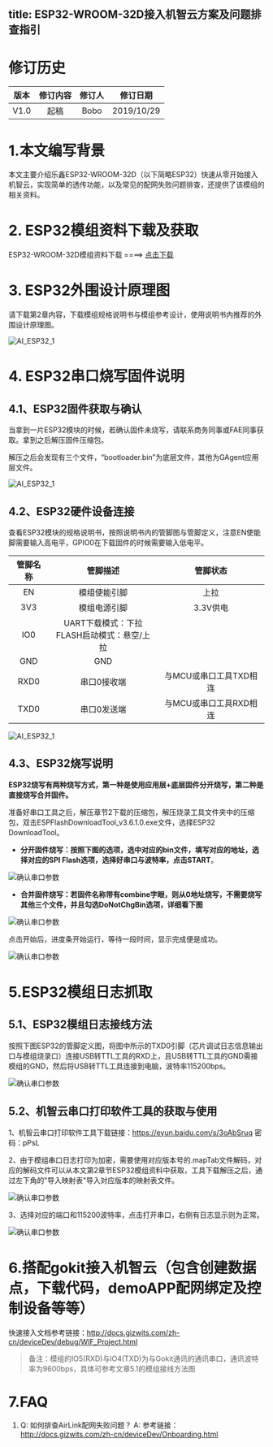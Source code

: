 title: ESP32-WROOM-32D接入机智云方案及问题排查指引
---

# 修订历史

| 版本 | 修订内容 | 修订人 |  修订日期  |
| :--: | :------: | :----: | :--------: |
| V1.0 |   起稿   |  Bobo  | 2019/10/29 |

# 1.本文编写背景

本文主要介绍乐鑫ESP32-WROOM-32D（以下简略ESP32）快速从零开始接入机智云，实现简单的透传功能，以及常见的配网失败问题排查，还提供了该模组的相关资料。

# 2. ESP32模组资料下载及获取

ESP32-WROOM-32D模组资料下载 ====> [点击下载](https://gizwits-doc-1251025085.cos.ap-guangzhou.myqcloud.com/ModuleData/WIFI-Module/ESP-ESP32/ESP32-WROOM-32D-ModuleData.zip)

# 3. ESP32外围设计原理图

请下载第2章内容，下载模组规格说明书与模组参考设计，使用说明书内推荐的外围设计原理图。

![AI_ESP32_1](/assets/zh-cn/deviceDev/ESP32/ESP32_1.png)

# 4. ESP32串口烧写固件说明

## 4.1、ESP32固件获取与确认

当拿到一片ESP32模块的时候，若确认固件未烧写，请联系商务同事或FAE同事获取。拿到之后解压固件压缩包。

解压之后会发现有三个文件，“bootloader.bin”为底层文件，其他为GAgent应用层文件。

![AI_ESP32_1](/assets/zh-cn/deviceDev/ESP32/ESP32_2.png)

## 4.2、ESP32硬件设备连接

查看ESP32模块的规格说明书，按照说明书内的管脚图与管脚定义，注意EN使能脚需要输入高电平，GPIO0在下载固件的时候需要输入低电平。

| 管脚名称 |                     管脚描述                     |        管脚状态        |
| :------: | :----------------------------------------------: | :--------------------: |
|    EN    |                   模组使能引脚                   |          上拉          |
|   3V3    |                   模组电源引脚                   |        3.3V供电        |
|   IO0    | UART下载模式：下拉<br />FLASH启动模式：悬空/上拉 |                        |
|   GND    |                       GND                        |                        |
|   RXD0   |                   串口0接收端                    | 与MCU或串口工具TXD相连 |
|   TXD0   |                   串口0发送端                    | 与MCU或串口工具RXD相连 |

![AI_ESP32_1](/assets/zh-cn/deviceDev/ESP32/ESP32_4.png)



## 4.3、ESP32烧写说明

**ESP32烧写有两种烧写方式，第一种是使用应用层+底层固件分开烧写，第二种是直接烧写合并固件。**

准备好串口工具之后，解压章节2下载的压缩包，解压烧录工具文件夹中的压缩包，双击ESPFlashDownloadTool_v3.6.1.0.exe文件，选择ESP32 DownloadTool。

- **分开固件烧写：按照下图的选项，选中对应的bin文件，填写对应的地址，选择对应的SPI Flash选项，选择好串口与波特率，点击START**。

![确认串口参数](/assets/zh-cn/deviceDev/ESP32/ESP32_5.png)

- **合并固件烧写：若固件名称带有combine字眼，则从0地址烧写，不需要烧写其他三个文件，并且勾选DoNotChgBin选项，详细看下图**

![确认串口参数](/assets/zh-cn/deviceDev/ESP32/ESP32_10.png)

点击开始后，进度条开始运行，等待一段时间，显示完成便是成功。

![确认串口参数](/assets/zh-cn/deviceDev/ESP32/ESP32_6.png)

# 5.ESP32模组日志抓取

## 5.1、ESP32模组日志接线方法

按照下图ESP32的管脚定义图，将图中所示的TXD0引脚（芯片调试日志信息输出口与模组烧录口）连接USB转TTL工具的RXD上，且USB转TTL工具的GND需接模组的GND，然后将USB转TTL工具连接到电脑，波特率115200bps。

![确认串口参数](/assets/zh-cn/deviceDev/ESP32/ESP32_7.png)

## 5.2、机智云串口打印软件工具的获取与使用

1、机智云串口打印软件工具下载链接：https://eyun.baidu.com/s/3oAbSruq 密码：pPsL

2、由于模组串口日志打印为加密，需要使用对应版本号的.mapTab文件解码，对应的解码文件可以从本文第2章节ESP32模组资料中获取，工具下载解压之后，通过左下角的"导入映射表"导入对应版本的映射表文件。

![确认串口参数](/assets/zh-cn/deviceDev/ESP32/ESP32_9.png)

3、选择对应的端口和115200波特率，点击打开串口，右侧有日志显示则为正常。

![确认串口参数](/assets/zh-cn/deviceDev/ESP32/ESP32_8.png)

# 6.搭配gokit接入机智云（包含创建数据点，下载代码，demoAPP配网绑定及控制设备等等）

快速接入文档参考链接：http://docs.gizwits.com/zh-cn/deviceDev/debug/WIF_Project.html

> 备注：模组的IO5(RXD)与IO4(TXD)为与Gokit通讯的通讯串口，通讯波特率为9600bps，具体可参考文章5.1的模组接线方法图

# 7.FAQ

1. Q: 如何排查AirLink配网失败问题？
   A: 参考链接：http://docs.gizwits.com/zh-cn/deviceDev/Onboarding.html
